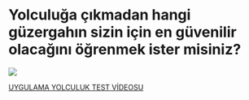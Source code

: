 <h1>Yolculuğa çıkmadan hangi güzergahın sizin için en güvenilir olacağını öğrenmek ister misiniz?</h1>
<img src="https://xhfbiw.am.files.1drv.com/y4mPJijZqjRPyMqtv74kBttyWbR-nNklb6DcIxidAsht9QlCU5-NX8kfy8TkwfHLb3SyZpkhk9yJBr5-EycpBga37t1Eo458wsjDIth7kj8qCHDXVHWor2SOXLC3qo4-f6MPziqSX43ZuEoyDpP_ol8xWWX1SP1DERqKM6TLeVJ4TYsKDJtL509uhcoCXbPtcntuox09DCeetbqU4ek8HokTQ?width=4000&height=3000&cropmode=none"></img>


[UYGULAMA YOLCULUK TEST VİDEOSU](https://drive.google.com/open?id=1iPjHHDKitgn1ONdy7eeUKvkwmpJJmwgS)



